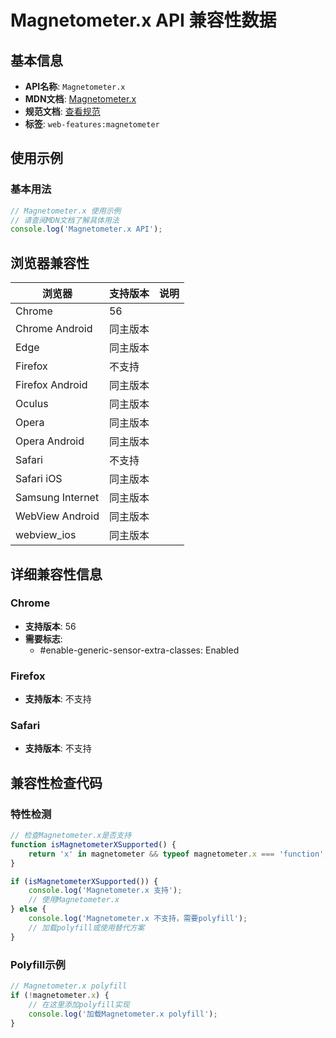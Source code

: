 # Magnetometer.x API 兼容性数据

## 基本信息

- **API名称**: `Magnetometer.x`
- **MDN文档**: [Magnetometer.x](https://developer.mozilla.org/docs/Web/API/Magnetometer/x)
- **规范文档**: [查看规范](https://w3c.github.io/magnetometer/#magnetometer-x)
- **标签**: `web-features:magnetometer`

## 使用示例

### 基本用法

```javascript
// Magnetometer.x 使用示例
// 请查阅MDN文档了解具体用法
console.log('Magnetometer.x API');
```

## 浏览器兼容性

| 浏览器 | 支持版本 | 说明 |
|--------|----------|------|
| Chrome | 56 |  |
| Chrome Android | 同主版本 |  |
| Edge | 同主版本 |  |
| Firefox | 不支持 |  |
| Firefox Android | 同主版本 |  |
| Oculus | 同主版本 |  |
| Opera | 同主版本 |  |
| Opera Android | 同主版本 |  |
| Safari | 不支持 |  |
| Safari iOS | 同主版本 |  |
| Samsung Internet | 同主版本 |  |
| WebView Android | 同主版本 |  |
| webview_ios | 同主版本 |  |

## 详细兼容性信息

### Chrome

- **支持版本**: 56
- **需要标志**: 
  - #enable-generic-sensor-extra-classes: Enabled

### Firefox

- **支持版本**: 不支持

### Safari

- **支持版本**: 不支持

## 兼容性检查代码

### 特性检测

```javascript
// 检查Magnetometer.x是否支持
function isMagnetometerXSupported() {
    return 'x' in magnetometer && typeof magnetometer.x === 'function';
}

if (isMagnetometerXSupported()) {
    console.log('Magnetometer.x 支持');
    // 使用Magnetometer.x
} else {
    console.log('Magnetometer.x 不支持，需要polyfill');
    // 加载polyfill或使用替代方案
}
```

### Polyfill示例

```javascript
// Magnetometer.x polyfill
if (!magnetometer.x) {
    // 在这里添加polyfill实现
    console.log('加载Magnetometer.x polyfill');
}
```


